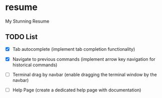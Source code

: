 # resume
My Stunning Resume

## TODO List

* [x] Tab autocomplete (implement tab completion functionality)
* [x] Navigate to previous commands (implement arrow key navigation for historical commands)
* [ ] Terminal drag by navbar (enable dragging the terminal window by the navbar)
* [ ] Help Page (create a dedicated help page with documentation)


